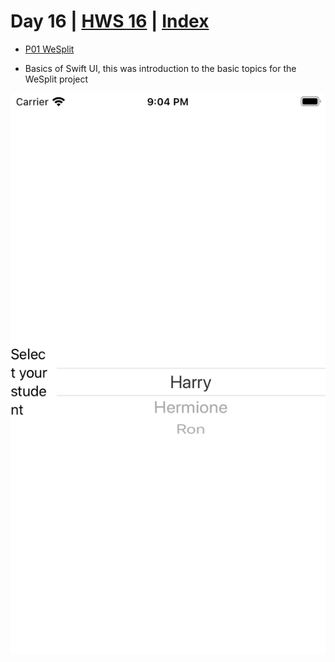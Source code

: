 # Day 16 | [HWS 16](https://www.hackingwithswift.com/100/swiftui/16) | [Index](https://github.com/JulesMoorhouse/100DaysOfSwiftUI/blob/main/README.md)

- [P01 WeSplit](https://github.com/JulesMoorhouse/100DaysOfSwiftUI/tree/main/P01%20WeSplit/P01%20WeSplit/ContentView.swift) 

- Basics of Swift UI, this was introduction to the basic topics for the WeSplit project

<img src="../Images/day16.png">